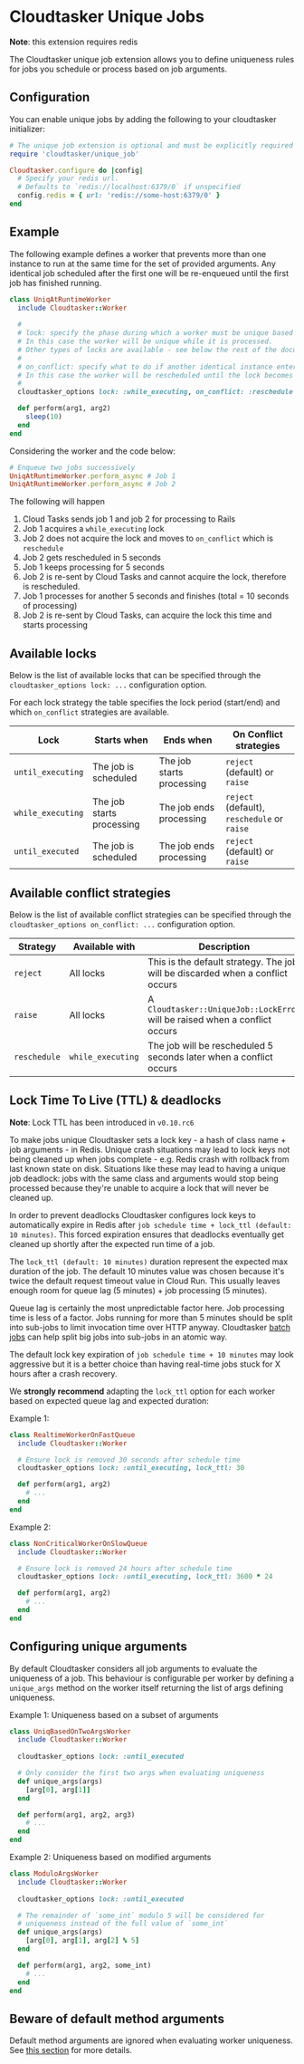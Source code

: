 # Cloudtasker Unique Jobs

**Note**: this extension requires redis

The Cloudtasker unique job extension allows you to define uniqueness rules for jobs you schedule or process based on job arguments.

## Configuration

You can enable unique jobs by adding the following to your cloudtasker initializer:
```ruby
# The unique job extension is optional and must be explicitly required
require 'cloudtasker/unique_job'

Cloudtasker.configure do |config|
  # Specify your redis url.
  # Defaults to `redis://localhost:6379/0` if unspecified
  config.redis = { url: 'redis://some-host:6379/0' }
end
```

## Example

The following example defines a worker that prevents more than one instance to run at the same time for the set of provided arguments. Any identical job scheduled after the first one will be re-enqueued until the first job has finished running.

```ruby
class UniqAtRuntimeWorker
  include Cloudtasker::Worker
  
  #
  # lock: specify the phase during which a worker must be unique based on class and arguments.
  # In this case the worker will be unique while it is processed.
  # Other types of locks are available - see below the rest of the documentation.
  #
  # on_conflict: specify what to do if another identical instance enter the lock phase. 
  # In this case the worker will be rescheduled until the lock becomes available.
  #
  cloudtasker_options lock: :while_executing, on_conflict: :reschedule

  def perform(arg1, arg2)
    sleep(10)
  end
end
```

Considering the worker and the code below:
```ruby
# Enqueue two jobs successively
UniqAtRuntimeWorker.perform_async # Job 1
UniqAtRuntimeWorker.perform_async # Job 2
```

The following will happen
1) Cloud Tasks sends job 1 and job 2 for processing to Rails
2) Job 1 acquires a `while_executing` lock
3) Job 2 does not acquire the lock and moves to `on_conflict` which is `reschedule`
4) Job 2 gets rescheduled in 5 seconds
5) Job 1 keeps processing for 5 seconds
6) Job 2 is re-sent by Cloud Tasks and cannot acquire the lock, therefore is rescheduled.
7) Job 1 processes for another 5 seconds and finishes (total = 10 seconds of processing)
8) Job 2 is re-sent by Cloud Tasks, can acquire the lock this time and starts processing

## Available locks

Below is the list of available locks that can be specified through the `cloudtasker_options lock: ...` configuration option.

For each lock strategy the table specifies the lock period (start/end) and which `on_conflict` strategies are available.

| Lock | Starts when | Ends when | On Conflict strategies |
|------|-------------|-----------|------------------------|
| `until_executing` | The job is scheduled | The job starts processing | `reject` (default) or `raise` |
| `while_executing` | The job starts processing | The job ends processing | `reject` (default), `reschedule` or `raise` |
| `until_executed` | The job is scheduled | The job ends processing | `reject` (default) or `raise` |

## Available conflict strategies

Below is the list of available conflict strategies can be specified through the `cloudtasker_options on_conflict: ...` configuration option.

| Strategy | Available with | Description |
|----------|----------------|----------------|
| `reject` | All locks | This is the default strategy. The job will be discarded when a conflict occurs |
| `raise` | All locks | A `Cloudtasker::UniqueJob::LockError` will be raised when a conflict occurs |
| `reschedule` | `while_executing` | The job will be rescheduled 5 seconds later when a conflict occurs |

## Lock Time To Live (TTL) & deadlocks
**Note**: Lock TTL has been introduced in `v0.10.rc6`

To make jobs unique Cloudtasker sets a lock key - a hash of class name + job arguments - in Redis. Unique crash situations may lead to lock keys not being cleaned up when jobs complete - e.g. Redis crash with rollback from last known state on disk. Situations like these may lead to having a unique job deadlock: jobs with the same class and arguments would stop being processed because they're unable to acquire a lock that will never be cleaned up.

In order to prevent deadlocks Cloudtasker configures lock keys to automatically expire in Redis after `job schedule time + lock_ttl (default: 10 minutes)`. This forced expiration ensures that deadlocks eventually get cleaned up shortly after the expected run time of a job.

The `lock_ttl (default: 10 minutes)` duration represent the expected max duration of the job. The default 10 minutes value was chosen because it's twice the default request timeout value in Cloud Run. This usually leaves enough room for queue lag (5 minutes) + job processing (5 minutes).

Queue lag is certainly the most unpredictable factor here. Job processing time is less of a factor. Jobs running for more than 5 minutes should be split into sub-jobs to limit invocation time over HTTP anyway. Cloudtasker [batch jobs]((BATCH_JOBS.md)) can help split big jobs into sub-jobs in an atomic way.

The default lock key expiration of `job schedule time + 10 minutes` may look aggressive but it is a better choice than having real-time jobs stuck for X hours after a crash recovery.

We **strongly recommend** adapting the `lock_ttl` option for each worker based on expected queue lag and expected duration:

Example 1:
```ruby
class RealtimeWorkerOnFastQueue
  include Cloudtasker::Worker

  # Ensure lock is removed 30 seconds after schedule time
  cloudtasker_options lock: :until_executing, lock_ttl: 30

  def perform(arg1, arg2)
    # ...
  end
end
```

Example 2:
```ruby
class NonCriticalWorkerOnSlowQueue
  include Cloudtasker::Worker

  # Ensure lock is removed 24 hours after schedule time
  cloudtasker_options lock: :until_executing, lock_ttl: 3600 * 24

  def perform(arg1, arg2)
    # ...
  end
end
```

## Configuring unique arguments

By default Cloudtasker considers all job arguments to evaluate the uniqueness of a job. This behaviour is configurable per worker by defining a `unique_args` method on the worker itself returning the list of args defining uniqueness.

Example 1: Uniqueness based on a subset of arguments
```ruby
class UniqBasedOnTwoArgsWorker
  include Cloudtasker::Worker
  
  cloudtasker_options lock: :until_executed

  # Only consider the first two args when evaluating uniqueness
  def unique_args(args)
    [arg[0], arg[1]]
  end

  def perform(arg1, arg2, arg3)
    # ...
  end
end
```

Example 2: Uniqueness based on modified arguments
```ruby
class ModuloArgsWorker
  include Cloudtasker::Worker
  
  cloudtasker_options lock: :until_executed

  # The remainder of `some_int` modulo 5 will be considered for
  # uniqueness instead of the full value of `some_int`
  def unique_args(args)
    [arg[0], arg[1], arg[2] % 5]
  end

  def perform(arg1, arg2, some_int)
    # ...
  end
end
```

## Beware of default method arguments

Default method arguments are ignored when evaluating worker uniqueness. See [this section](../../../#be-careful-with-default-arguments) for more details.
